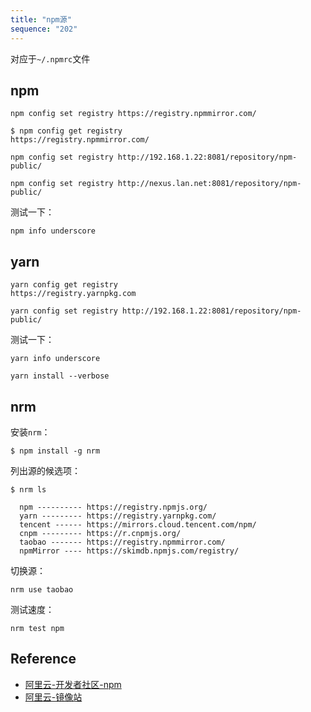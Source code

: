 ```yaml
---
title: "npm源"
sequence: "202"
---
```


对应于`~/.npmrc`文件

## npm

```text
npm config set registry https://registry.npmmirror.com/
```

```text
$ npm config get registry
https://registry.npmmirror.com/
```

```text
npm config set registry http://192.168.1.22:8081/repository/npm-public/
```

```text
npm config set registry http://nexus.lan.net:8081/repository/npm-public/
```

测试一下：

```text
npm info underscore
```

## yarn

```text
yarn config get registry
https://registry.yarnpkg.com
```

```text
yarn config set registry http://192.168.1.22:8081/repository/npm-public/
```

测试一下：

```text
yarn info underscore
```

```text
yarn install --verbose
```

## nrm

安装`nrm`：

```text
$ npm install -g nrm
```

列出源的候选项：

```text
$ nrm ls

  npm ---------- https://registry.npmjs.org/
  yarn --------- https://registry.yarnpkg.com/
  tencent ------ https://mirrors.cloud.tencent.com/npm/
  cnpm --------- https://r.cnpmjs.org/
  taobao ------- https://registry.npmmirror.com/
  npmMirror ---- https://skimdb.npmjs.com/registry/
```

切换源：

```text
nrm use taobao
```

测试速度：

```text
nrm test npm
```

## Reference

- [阿里云-开发者社区-npm](https://developer.aliyun.com/mirror/NPM)
- [阿里云-镜像站](https://developer.aliyun.com/mirror/)

